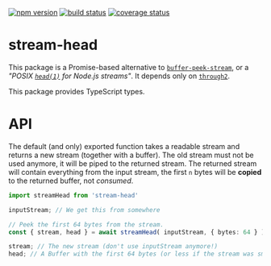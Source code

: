 [![npm version][npm-image]][npm-url]
[![build status][travis-image]][travis-url]
[![coverage status][coverage-image]][coverage-url]

# stream-head

This package is a Promise-based alternative to [`buffer-peek-stream`](https://www.npmjs.com/package/buffer-peek-stream), or a *"POSIX [`head(1)`](http://man7.org/linux/man-pages/man1/head.1.html) for Node.js streams"*. It depends only on [`through2`](https://www.npmjs.com/package/through2).

This package provides TypeScript types.

# API

The default (and only) exported function takes a readable stream and returns a new stream (together with a buffer). The old stream must not be used anymore, it will be piped to the returned stream. The returned stream will contain everything from the input stream, the first `n` bytes will be **copied** to the returned buffer, not *consumed*.

```ts
import streamHead from 'stream-head'

inputStream; // We get this from somewhere

// Peek the first 64 bytes from the stream.
const { stream, head } = await streamHead( inputStream, { bytes: 64 } );

stream; // The new stream (don't use inputStream anymore!)
head; // A Buffer with the first 64 bytes (or less if the stream was smaller)
```

[npm-image]: https://img.shields.io/npm/v/stream-head.svg
[npm-url]: https://npmjs.org/package/stream-head
[travis-image]: https://img.shields.io/travis/grantila/stream-head.svg
[travis-url]: https://travis-ci.org/grantila/stream-head
[coverage-image]: https://coveralls.io/repos/github/grantila/stream-head/badge.svg?branch=master
[coverage-url]: https://coveralls.io/github/grantila/stream-head?branch=master
